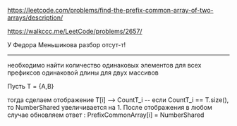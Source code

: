 https://leetcode.com/problems/find-the-prefix-common-array-of-two-arrays/description/

https://walkccc.me/LeetCode/problems/2657/

У Федора Меньшикова разбор отсут-т!

_____

необходимо найти количество одинаковых элементов для всех префиксов одинаковой длины для двух массивов 

Пусть T = {A,B}

тогда сделаем отображение T[i] --> CountT_i -- если CountT_i == T.size(), то  NumberShared увеличивается на 1. После отображения в любом случае обновляем ответ : PrefixCommonArray[i] = NumberShared
